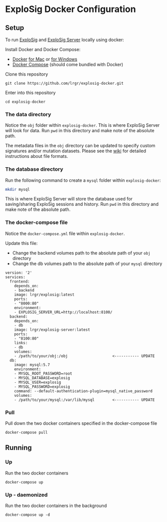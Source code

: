 # ExploSig Docker Configuration

## Setup
To run [ExploSig](https://github.com/lrgr/explosig) and [ExploSig Server](https://github.com/lrgr/explosig-server) locally using docker:

Install Docker and Docker Compose:
- [Docker](https://docs.docker.com/) [for Mac](https://docs.docker.com/docker-for-mac/install/) or [for Windows](https://docs.docker.com/docker-for-windows/install/)
- [Docker Compose](https://docs.docker.com/compose/install/) (should come bundled with Docker)

Clone this repository
```
git clone https://github.com/lrgr/explosig-docker.git
```

Enter into this repository
```
cd explosig-docker
```

### The data directory
Notice the `obj` folder within `explosig-docker`.
This is where ExploSig Server will look for data.
Run `pwd` in this directory and make note of the absolute path.

The metadata files in the `obj` directory can be updated to specify custom signatures and/or mutation datasets. Please see the [wiki](https://github.com/lrgr/explosig-docker/wiki) for detailed instructions about file formats. 

### The database directory
Run the following command to create a `mysql` folder within `explosig-docker`:

```sh
mkdir mysql
```

This is where ExploSig Server will store the database used for saving/sharing ExploSig sessions and history.
Run `pwd` in this directory and make note of the absolute path.

### The docker-compose file
Notice the `docker-compose.yml` file within `explosig-docker`.

Update this file:

- Change the backend volumes path to the absolute path of your `obj` directory
- Change the db volumes path to the absolute path of your `mysql` directory

```
version: '2'
services:
  frontend:
    depends_on:
    - backend
    image: lrgr/explosig:latest
    ports:
    - "8000:80"
    environment:
    - EXPLOSIG_SERVER_URL=http://localhost:8100/
  backend:
    depends_on:
    - db
    image: lrgr/explosig-server:latest
    ports:
    - "8100:80"
    links:
    - db
    volumes:
    - /path/to/your/obj:/obj                    <----------- UPDATE
  db:
    image: mysql:5.7
    environment:
    - MYSQL_ROOT_PASSWORD=root
    - MYSQL_DATABASE=explosig
    - MYSQL_USER=explosig
    - MYSQL_PASSWORD=explosig
    command: --default-authentication-plugin=mysql_native_password
    volumes:
    - /path/to/your/mysql:/var/lib/mysql        <----------- UPDATE
```

### Pull
Pull down the two docker containers specified in the docker-compose file
```
docker-compose pull
```


## Running

### Up
Run the two docker containers
```
docker-compose up
```

### Up - daemonized
Run the two docker containers in the background
```
docker-compose up -d
```
